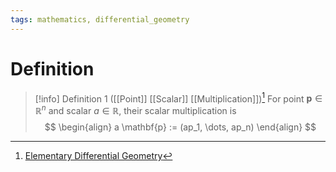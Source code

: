```yaml
---
tags: mathematics, differential_geometry
---
```


# Definition

> [!info] Definition 1 ([[Point]] [[Scalar]] [[Multiplication]])[^1]
> For point $\mathbf{p} \in \mathbb{R}^n$ and scalar $a \in \mathbb{R}$, their scalar multiplication is
> $$
> \begin{align}
> a \mathbf{p} := (ap_1, \dots, ap_n)
> \end{align}
> $$

[^1]: [Elementary Differential Geometry](zotero://open-pdf/library/items/F6CCEWIU?page=19)